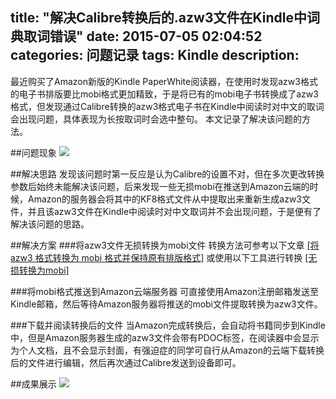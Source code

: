 title: "解决Calibre转换后的.azw3文件在Kindle中词典取词错误"
date: 2015-07-05 02:04:52
categories: 问题记录
tags: Kindle
description:
---

最近购买了Amazon新版的Kindle PaperWhite阅读器，在使用时发现azw3格式的电子书排版要比mobi格式更加精致，于是将已有的mobi电子书转换成了azw3格式，但发现通过Calibre转换的azw3格式电子书在Kindle中阅读时对中文的取词会出现问题，具体表现为长按取词时会选中整句。
本文记录了解决该问题的方法。
<!-- more -->
##问题现象
![](http://7xicmh.com1.z0.glb.clouddn.com/blog/solve-the-calibre-conversion-azw3-files-use-dictionary-error-in-the-kindle-paperwhite/error.png)

##解决思路
发现该问题时第一反应是认为Calibre的设置不对，但在多次更改转换参数后始终未能解决该问题，后来发现一些无损mobi在推送到Amazon云端的时候，Amazon的服务器会将其中的KF8格式文件从中提取出来重新生成azw3文件，并且该azw3文件在Kindle中阅读时对中文取词并不会出现问题，于是便有了解决该问题的思路。

##解决方案
###将azw3文件无损转换为mobi文件
转换方法可参考以下文章
[\[将 azw3 格式转换为 mobi 格式并保持原有排版格式\]](http://kindlefere.com/post/102.html)
或使用以下工具进行转换
[\[无损转换为mobi\]](http://yun.baidu.com/s/1o6r76GU)

###将mobi格式推送到Amazon云端服务器
可直接使用Amazon注册邮箱发送至Kindle邮箱，然后等待Amazon服务器将推送的mobi文件提取转换为azw3文件。

###下载并阅读转换后的文件
当Amazon完成转换后，会自动将书籍同步到Kindle中，但是Amazon服务器生成的azw3文件会带有PDOC标签，在阅读器中会显示为个人文档，且不会显示封面，有强迫症的同学可自行从Amazon的云端下载转换后的文件进行编辑，然后再次通过Calibre发送到设备即可。

##成果展示
![](http://7xicmh.com1.z0.glb.clouddn.com/blog/solve-the-calibre-conversion-azw3-files-use-dictionary-error-in-the-kindle-paperwhite/normal.png)